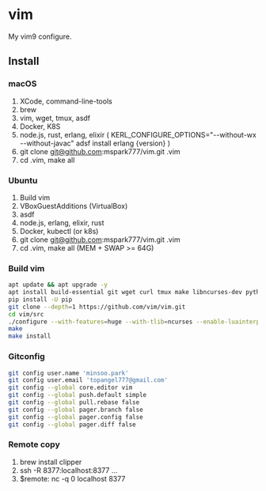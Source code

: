 # vim

My vim9 configure.

## Install

### macOS
1. XCode, command-line-tools
2. brew
3. vim, wget, tmux, asdf
4. Docker, K8S
5. node.js, rust, erlang, elixir ( KERL_CONFIGURE_OPTIONS="--without-wx --without-javac" adsf install erlang {version} )
6. git clone git@github.com:mspark777/vim.git .vim
7. cd .vim, make all

### Ubuntu
1. Build vim
2. VBoxGuestAdditions (VirtualBox)
3. asdf
4. node.js, erlang, elixir, rust
5. Docker, kubectl (or k8s)
6. git clone git@github.com:mspark777/vim.git .vim
7. cd .vim, make all (MEM + SWAP >= 64G)

### Build vim
```sh
apt update && apt upgrade -y
apt install build-essential git wget curl tmux make libncurses-dev python3-dev python3-pip libperl-dev ruby-dev liblua5.3-dev liblua5.3-dev lua5.3 gettext
pip install -U pip
git clone --depth=1 https://github.com/vim/vim.git
cd vim/src
./configure --with-features=huge --with-tlib=ncurses --enable-luainterp=yes --enable-rubyinterp=yes --enable-terminal --enable-perlinterp=yes --enable-python3interp=yes --enable-multibyte --enable-cscope  --enable-fail-if-missing  --prefix="${HOME}/Bins/vim"
make
make install
```

### Gitconfig
```sh
git config user.name 'minsoo.park'
git config user.email 'topangel777@gmail.com'
git config --global core.editor vim
git config --global push.default simple
git config --global pull.rebase false
git config --global pager.branch false
git config --global pager.config false
git config --global pager.diff false
```

### Remote copy
1. brew install clipper
2. ssh -R 8377:localhost:8377 ...
3. $remote: nc -q 0 localhost 8377
